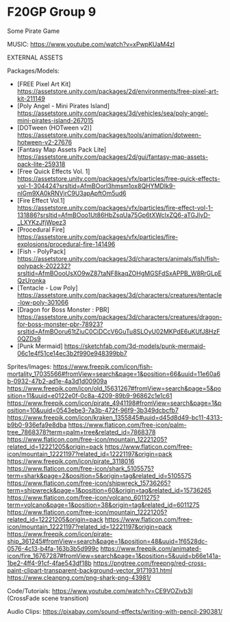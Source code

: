 # F20GP Group 9
Some Pirate Game

MUSIC:
https://www.youtube.com/watch?v=xPwpKUaM4zI

EXTERNAL ASSETS

Packages/Models:
- [FREE Pixel Art Kit]
	https://assetstore.unity.com/packages/2d/environments/free-pixel-art-kit-211149
- [Poly Angel - Mini Pirates Island]
	https://assetstore.unity.com/packages/3d/vehicles/sea/poly-angel-mini-pirates-island-267015
- [DOTween (HOTween v2)]
	https://assetstore.unity.com/packages/tools/animation/dotween-hotween-v2-27676
- [Fantasy Map Assets Pack Lite]
	https://assetstore.unity.com/packages/2d/gui/fantasy-map-assets-pack-lite-259318
- [Free Quick Effects Vol. 1]
	https://assetstore.unity.com/packages/vfx/particles/free-quick-effects-vol-1-304424?srsltid=AfmBOorI3hmsm1ox8QHYMDIk9-nlGm9XA0kRNVjrC9U3apApftOm5ud6
- [Fire Effect Vol.1]
	https://assetstore.unity.com/packages/vfx/particles/fire-effect-vol-1-131886?srsltid=AfmBOoo1Ut86HbZsqUa75Gp6tXWclxZQ6-aTGJlyD-_LXYKzJfjWpez3
- [Procedural Fire]
	https://assetstore.unity.com/packages/vfx/particles/fire-explosions/procedural-fire-141496
- [Fish - PolyPack]
	https://assetstore.unity.com/packages/3d/characters/animals/fish/fish-polypack-202232?srsltid=AfmBOooUsXO9wZ87taNF8kaqZOHgMGSFdSxAPPB_W8RrGLpEQzUronka
- [Tentacle - Low Poly]
	https://assetstore.unity.com/packages/3d/characters/creatures/tentacle-low-poly-301066
- [Dragon for Boss Monster : PBR]
	https://assetstore.unity.com/packages/3d/characters/creatures/dragon-for-boss-monster-pbr-78923?srsltid=AfmBOoru61tZiuC0CiDCcV6GuTu8SLOyU02MKPdE6uKUfJ8HzF0QZDs9
- [Punk Mermaid]
	https://sketchfab.com/3d-models/punk-mermaid-06c1e4f51ce14ec3b2f990e948399bb7


Sprites/Images:
https://www.freepik.com/icon/fish-mortality_17035566#fromView=search&page=1&position=66&uuid=11e60a6b-0932-47b2-ad1e-4a3d1d00909a
https://www.freepik.com/icon/old_15631267#fromView=search&page=5&position=11&uuid=e0122e0f-0c8a-4209-89b9-96862c1e1c61
https://www.freepik.com/icon/pirate_4941198#fromView=search&page=1&position=10&uuid=0543ebe3-7a3b-472f-96f9-3b349dcbcfb7
https://www.freepik.com/icon/kraken_1355845#uuid=d45d8d49-bc11-4313-b9b0-936efa9e8dba
https://www.flaticon.com/free-icon/palm-tree_7868378?term=palm+tree&related_id=7868378
https://www.flaticon.com/free-icon/mountain_12221205?related_id=12221205&origin=pack
https://www.flaticon.com/free-icon/mountain_12221197?related_id=12221197&origin=pack
https://www.freepik.com/icon/pirate_3118016
https://www.flaticon.com/free-icon/shark_5105575?term=shark&page=2&position=5&origin=tag&related_id=5105575
https://www.flaticon.com/free-icon/shipwreck_15736265?term=shipwreck&page=1&position=60&origin=tag&related_id=15736265
https://www.flaticon.com/free-icon/volcano_6011275?term=volcano&page=1&position=38&origin=tag&related_id=6011275
https://www.flaticon.com/free-icon/mountain_12221205?related_id=12221205&origin=pack
https://www.flaticon.com/free-icon/mountain_12221197?related_id=12221197&origin=pack
https://www.freepik.com/icon/pirate-ship_361245#fromView=search&page=1&position=48&uuid=1f6528dc-0576-4c13-b4fa-163b3b5d999c
https://www.freepik.com/animated-icon/fire_16767287#fromView=search&page=1&position=5&uuid=b66e141a-1be2-4ff4-91cf-4fae543df18b
https://pngtree.com/freepng/red-cross-paint-clipart-transparent-background-vector_9171931.html
https://www.cleanpng.com/png-shark-png-43981/


Code/Tutorials:
https://www.youtube.com/watch?v=CE9VOZivb3I (CrossFade scene transition)


Audio Clips:
https://pixabay.com/sound-effects/writing-with-pencil-290381/
